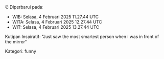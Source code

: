 ⏰ Diperbarui pada:
- WIB: Selasa, 4 Februari 2025 11.27.44 UTC
- WITA: Selasa, 4 Februari 2025 12.27.44 UTC
- WIT: Selasa, 4 Februari 2025 13.27.44 UTC

Kutipan Inspiratif:
"Just saw the most smartest person when i was in front of the mirror"


Kategori: funny

